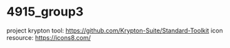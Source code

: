 # 4915_group3
project 
krypton tool: https://github.com/Krypton-Suite/Standard-Toolkit
icon resource: https://icons8.com/
